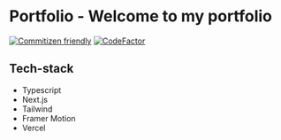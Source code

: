 # Portfolio - Welcome to my portfolio

[![Commitizen friendly](https://img.shields.io/badge/commitizen-friendly-brightgreen.svg)](http://commitizen.github.io/cz-cli/)
[![CodeFactor](https://www.codefactor.io/repository/github/slashtp3/quanty/badge)](https://www.codefactor.io/repository/github/slashtp3/quanty)

## Tech-stack

- Typescript
- Next.js
- Tailwind
- Framer Motion
- Vercel
